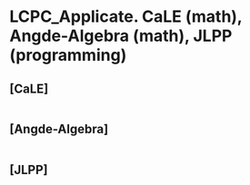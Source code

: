 # LCPC_Applicate. CaLE (math), Angde-Algebra (math), JLPP (programming)

## [CaLE]
````markdown
````

## [Angde-Algebra]
```markdown
```

## [JLPP]
````markdown
````